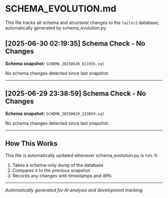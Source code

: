 # SCHEMA_EVOLUTION.md

This file tracks all schema and structural changes to the `tailor2` database, automatically generated by schema_evolution.py.

## [2025-06-30 02:19:35] Schema Check - No Changes

**Schema snapshot:** `SCHEMA_20250630_021935.sql`

No schema changes detected since last snapshot.

---
## [2025-06-29 23:38:59] Schema Check - No Changes

**Schema snapshot:** `SCHEMA_20250629_233859.sql`

No schema changes detected since last snapshot.

---

## How This Works

This file is automatically updated whenever schema_evolution.py is run. It:
1. Takes a schema-only dump of the database
2. Compares it to the previous snapshot
3. Records any changes with timestamps and diffs

---
*Automatically generated for AI analysis and development tracking*
